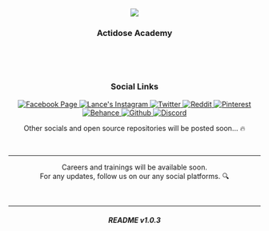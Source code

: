 <!-- Welcome Section -->
<div align="center">
    <h3>
        <img src="https://i.imgur.com/Fost0Bc.png" />
    </h3>
</div>

<!-- Welcome Section -->
<div align="center">
    <h3>
        Actidose Academy
    </h3>
</div>

<!-- Short Company Introduction -->
<div align="center">
    <p>
    </p>
    <br />
    <p>
    </p>
</div>
<br />

<!-- Actidose Social Links Section (Badges) -->
<div align="center">
    <h3>
        Social Links
    </h3>
</div>

<div align="center">
    <p>
        <a href="https://www.facebook.com/actidose">
            <img alt="Facebook Page" src="https://img.shields.io/badge/-Facebook Page-4267B2?style=for-the-badge&logo=facebook&logoColor=white"/>
        </a>
        <a href="https://www.instagram.com/lancegrc/">
            <img alt="Lance's Instagram" src="https://img.shields.io/badge/-Instagram-E1306C?style=for-the-badge&logo=instagram&logoColor=white"/>
        </a> 
        <a href="https://www.twitter.com/actidose/">
            <img alt="Twitter" src="https://img.shields.io/badge/-Twitter-00acee?style=for-the-badge&logo=twitter&logoColor=white"/>
        </a> 
        <a href="https://www.reddit.com/r/actidose/">
            <img alt="Reddit" src="https://img.shields.io/badge/-Subreddit-FF4500?style=for-the-badge&logo=reddit&logoColor=white"/>
        </a> 
        <a href="https://www.pinterest.ph/actidose/">
            <img alt="Pinterest" src="https://img.shields.io/badge/-Pinterest-E60023?style=for-the-badge&logo=pinterest&logoColor=white"/>
        </a>
        <a href="https://www.behance.net/actidose/">
            <img alt="Behance" src="https://img.shields.io/badge/-Behance-053eff?style=for-the-badge&logo=behance&logoColor=white"/>
        </a>
        <a href="https://github.com/actidose/">
            <img alt="Github" src="https://img.shields.io/badge/-Open Source Projects (Soon)-171515?style=for-the-badge&logo=github&logoColor=white"/>
        </a>
        <a href="">
            <img alt="Discord" src="https://img.shields.io/badge/-Discord Community (Soon)-7289da?style=for-the-badge&logo=discord&logoColor=white"/>
        </a>
    </p>
    <p> Other socials and open source repositories will be posted soon... 🔥</p>
    <br />
</div>
<hr />

<!-- Updates -->
<div align="center">
    <p>Careers and trainings will be available soon. 
    <br />
    For any updates, follow us on our any social platforms. 🔍 </p>
    <br />
</div>
<hr />

<!-- README.md Version Section -->
<h6 align="center"><strong>README v1.0.3</strong></h6>
